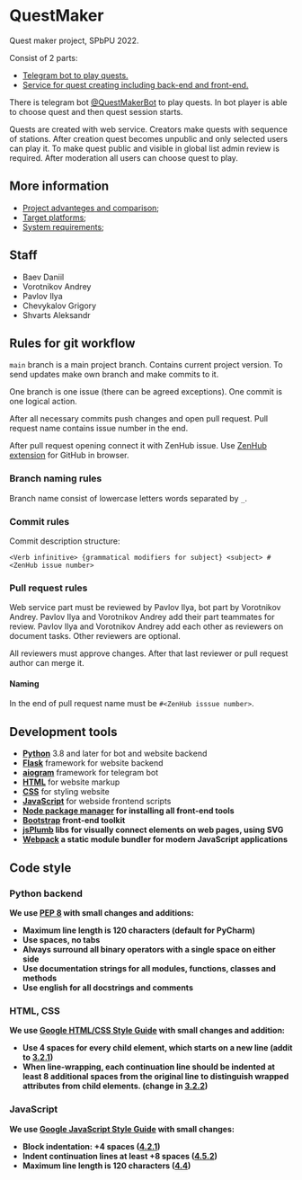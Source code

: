 # QuestMaker
Quest maker project, SPbPU 2022.

Consist of 2 parts:
+ [Telegram bot to play quests.](bot/README.md)
+ [Service for quest creating including back-end and front-end.](website/README.md)

There is telegram bot [@QuestMakerBot](https://t.me/QuestMakerBot) to play quests.
In bot player is able to choose quest and then quest session starts.

Quests are created with web service. Creators make quests with sequence of stations.
After creation quest becomes unpublic and only selected users can play it.
To make quest public and visible in global list admin review is required.
After moderation all users can choose quest to play.

## More information
+ [Project advanteges and comparison](docs/analogues.md);
+ [Target platforms](docs/target_platforms.md);
+ [System requirements](docs/system_requirements.md);

## Staff
+ Baev Daniil
+ Vorotnikov Andrey
+ Pavlov Ilya
+ Chevykalov Grigory
+ Shvarts Aleksandr

## Rules for git workflow
`main` branch is a main project branch. Contains current project version.
To send updates make own branch and make commits to it.

One branch is one issue (there can be agreed exceptions). One commit is one logical action.

After all necessary commits push changes and open pull request.
Pull request name contains issue number in the end.

After pull request opening connect it with ZenHub issue. Use [ZenHub extension](https://www.zenhub.com/extension) for GitHub in browser.

### Branch naming rules
Branch name consist of lowercase letters words separated by `_`.

### Commit rules
Commit description structure:
```
<Verb infinitive> {grammatical modifiers for subject} <subject> #<ZenHub issue number>
```

### Pull request rules
Web service part must be reviewed by Pavlov Ilya, bot part by Vorotnikov Andrey.
Pavlov Ilya and Vorotnikov Andrey add their part teammates for review.
Pavlov Ilya and Vorotnikov Andrey add each other as reviewers on document tasks.
Other reviewers are optional.

All reviewers must approve changes. After that last reviewer or pull request author can merge it.

#### Naming
In the end of pull request name must be `#<ZenHub isssue number>`.

## Development tools
+ <a href="https://www.python.org"><b>Python</b></a> 3.8 and later for bot and website backend
+ <a href="https://flask.palletsprojects.com/en/2.0.x"><b>Flask</b></a> framework for website backend
+ <a href="https://docs.aiogram.dev/en/latest"><b>aiogram</b></a> framework for telegram bot
+ <a href="https://devdocs.io/html/"><b>HTML</b></a> for website markup
+ <a href="https://devdocs.io/css/"><b>CSS</b></a> for styling website
+ <a href="https://devdocs.io/javascript/"><b>JavaScript</b></a> for webside frontend scripts
+ <a href="https://www.npmjs.com/"><b>Node package manager<b></a> for installing all front-end tools
+ <a href="https://getbootstrap.com/"><b>Bootstrap</b></a> front-end toolkit
+ <a href="https://docs.jsplumbtoolkit.com/community/lib/anchors"><b>jsPlumb</b></a> libs for visually connect elements on web pages, using SVG
+ <a href="https://webpack.js.org/"><b>Webpack<b></a> a static module bundler for modern JavaScript applications

## Code style
### Python backend
We use <a href="https://www.python.org/dev/peps/pep-0008/">
PEP 8</a> with small changes and additions:
+ Maximum line length is 120 characters (default for PyCharm)
+ Use spaces, no tabs
+ Always surround <b>all</b> binary operators with a single space on either side
+ Use documentation strings for all modules, functions, classes and methods
+ Use english for all docstrings and comments

### HTML, CSS
We use <a href="https://google.github.io/styleguide/htmlcssguide.html#HTML">
Google HTML/CSS Style Guide</a> with small changes and addition:
+ Use <b>4</b> spaces for <b>every</b> child element, which starts on a new line (addit to <a href="https://google.github.io/styleguide/htmlcssguide.html#:~:text=HTML%20Formatting%20Rules-,General%20Formatting,-Use%20a%20new">3.2.1</a>)
+ When line-wrapping, each continuation line should be indented at least <b>8</b> additional spaces from the original line to distinguish wrapped attributes from child elements. (change in <a href="https://google.github.io/styleguide/htmlcssguide.html#:~:text=td%3E%24%204.50%0A%3C/table%3E-,HTML%20Line%2DWrapping,-Break%20long%20lines">3.2.2</a>)

### JavaScript
We use <a href="https://google.github.io/styleguide/jsguide.html">
Google JavaScript Style Guide</a> with small changes:
+ Block indentation: <b>+4<b> spaces (<a href="https://google.github.io/styleguide/jsguide.html#:~:text=4.2.1-,Array%20literals%3A%20optionally%20block%2Dlike,-Any%20array%20literal">4.2.1</a>)
+ Indent continuation lines at least <b>+8<b> spaces (<a href="https://google.github.io/styleguide/jsguide.html#:~:text=Indent%20continuation%20lines%20at%20least%20%2B4%20spaces">4.5.2</a>)
+ Maximum line length is 120 characters (<a href="https://google.github.io/styleguide/jsguide.html#:~:text=insertion%20is%20forbidden.-,4.4%20Column%20limit%3A%2080,-JavaScript%20code%20has">4.4</a>)
